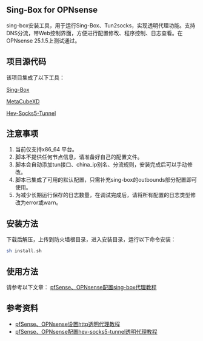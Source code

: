 ## Sing-Box for OPNsense
sing-box安装工具，用于运行Sing-Box、Tun2socks，实现透明代理功能。支持DNS分流，带Web控制界面，方便进行配置修改、程序控制、日志查看。在OPNsense 25.1.5上测试通过。

## 项目源代码
该项目集成了以下工具：

[Sing-Box](https://github.com/SagerNet/sing-box) 

[MetaCubeXD](https://github.com/MetaCubeX/metacubexd) 

[Hev-Socks5-Tunnel](https://github.com/heiher/hev-socks5-tunnel)

## 注意事项
1. 当前仅支持x86_64 平台。
2. 脚本不提供任何节点信息，请准备好自己的配置文件。
3. 脚本会自动添加tun接口、china_ip别名、分流规则，安装完成后可以手动修改。
4. 脚本已集成了可用的默认配置，只需补充sing-box的outbounds部分配置即可使用。
5. 为减少长期运行保存的日志数量，在调试完成后，请将所有配置的日志类型修改为error或warn。

## 安装方法
下载后解压，上传到防火墙根目录，进入安装目录，运行以下命令安装：

```bash
sh install.sh
```

## 使用方法
请参考以下文章：
[pfSense、OPNsense配置sing-box代理教程](https://pfchina.org/?p=12933)

## 参考资料  
- [pfSense、OPNsense设置http透明代理教程](https://pfchina.org/?p=13572)  
- [pfSense、OPNsense配置hev-socks5-tunnel透明代理教程](https://pfchina.org/?p=14551)
